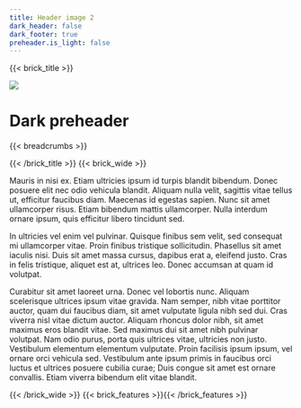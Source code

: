 ```yaml
---
title: Header image 2
dark_header: false
dark_footer: true
preheader.is_light: false
---
```

{{< brick_title >}}

![](/uploads/photos/bricks.jpg)

# Dark preheader

{{< breadcrumbs >}}

{{< /brick_title >}}
{{< brick_wide >}}

Mauris in nisi ex. Etiam ultricies ipsum id turpis blandit bibendum. Donec posuere elit nec odio vehicula blandit. Aliquam nulla velit, sagittis vitae tellus ut, efficitur faucibus diam. Maecenas id egestas sapien. Nunc sit amet ullamcorper risus. Etiam bibendum mattis ullamcorper. Nulla interdum ornare ipsum, quis efficitur libero tincidunt sed.

In ultricies vel enim vel pulvinar. Quisque finibus sem velit, sed consequat mi ullamcorper vitae. Proin finibus tristique sollicitudin. Phasellus sit amet iaculis nisi. Duis sit amet massa cursus, dapibus erat a, eleifend justo. Cras in felis tristique, aliquet est at, ultrices leo. Donec accumsan at quam id volutpat.

Curabitur sit amet laoreet urna. Donec vel lobortis nunc. Aliquam scelerisque ultrices ipsum vitae gravida. Nam semper, nibh vitae porttitor auctor, quam dui faucibus diam, sit amet vulputate ligula nibh sed dui. Cras viverra nisl vitae dictum auctor. Aliquam rhoncus dolor nibh, sit amet maximus eros blandit vitae. Sed maximus dui sit amet nibh pulvinar volutpat. Nam odio purus, porta quis ultrices vitae, ultricies non justo. Vestibulum elementum elementum vulputate. Proin facilisis ipsum ipsum, vel ornare orci vehicula sed. Vestibulum ante ipsum primis in faucibus orci luctus et ultrices posuere cubilia curae; Duis congue sit amet est ornare convallis. Etiam viverra bibendum elit vitae blandit. 

{{< /brick_wide >}}
{{< brick_features >}}{{< /brick_features >}}